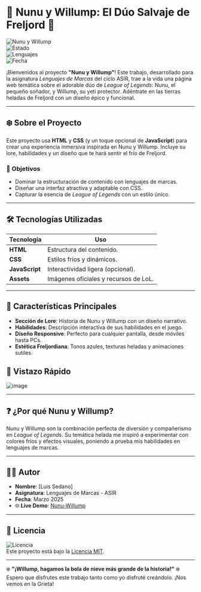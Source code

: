 # 🐾 Nunu y Willump: El Dúo Salvaje de Freljord 🧊

![Nunu y Willump](https://img.shields.io/badge/League%20of%20Legends-Nunu%20%26%20Willump-blue?style=flat-square)  
![Estado](https://img.shields.io/badge/Estado-Completado-green?style=flat-square)  
![Lenguajes](https://img.shields.io/badge/HTML-CSS-blueviolet?style=flat-square)  
![Fecha](https://img.shields.io/badge/Fecha-Marzo%202025-lightgrey?style=flat-square)

¡Bienvenidos al proyecto **"Nunu y Willump"**! Este trabajo, desarrollado para la asignatura *Lenguajes de Marcas* del ciclo ASIR, trae a la vida una página web temática sobre el adorable dúo de *League of Legends*: Nunu, el pequeño soñador, y Willump, su yeti protector. Adéntrate en las tierras heladas de Freljord con un diseño épico y funcional.

---

## ❄️ Sobre el Proyecto

Este proyecto usa **HTML** y **CSS** (y un toque opcional de **JavaScript**) para crear una experiencia inmersiva inspirada en Nunu y Willump. Incluye su lore, habilidades y un diseño que te hará sentir el frío de Freljord.

### 🎯 Objetivos
- Dominar la estructuración de contenido con lenguajes de marcas.
- Diseñar una interfaz atractiva y adaptable con CSS.
- Capturar la esencia de *League of Legends* con un estilo único.

---

## 🛠️ Tecnologías Utilizadas

| Tecnología       | Uso                                      |
|------------------|------------------------------------------|
| **HTML**         | Estructura del contenido.               |
| **CSS**          | Estilos fríos y dinámicos.              |
| **JavaScript**   | Interactividad ligera (opcional).       |
| **Assets**       | Imágenes oficiales y recursos de LoL.   |

---

## 🌟 Características Principales

- **Sección de Lore**: Historia de Nunu y Willump con un diseño narrativo.  
- **Habilidades**: Descripción interactiva de sus habilidades en el juego.  
- **Diseño Responsive**: Perfecto para cualquier pantalla, desde móviles hasta PCs.  
- **Estética Freljordiana**: Tonos azules, texturas heladas y animaciones sutiles.


## 📸 Vistazo Rápido

![image](https://github.com/user-attachments/assets/3218a29b-da3a-4cd3-8e5c-cd609a9dff27)


---

## ❓ ¿Por qué Nunu y Willump?

Nunu y Willump son la combinación perfecta de diversión y compañerismo en *League of Legends*. Su temática helada me inspiró a experimentar con colores fríos y efectos visuales, poniendo a prueba mis habilidades en lenguajes de marcas.

---

## 👨‍💻 Autor

- **Nombre**: [Luis Sedano]  
- **Asignatura**: Lenguajes de Marcas - ASIR  
- **Fecha**: Marzo 2025  
- 🌐 **Live Demo**:  [Nunu-Willump](https://sedanodev.github.io/Nunu-Willump/)

---


## 📌 Licencia

![Licencia](https://img.shields.io/badge/Licencia-MIT-yellow?style=flat-square)  
Este proyecto está bajo la [Licencia MIT](LICENSE).

---

❄️ **"¡Willump, hagamos la bola de nieve más grande de la historia!"** ❄️  
Espero que disfrutes este trabajo tanto como yo disfruté creándolo. ¡Nos vemos en la Grieta!
